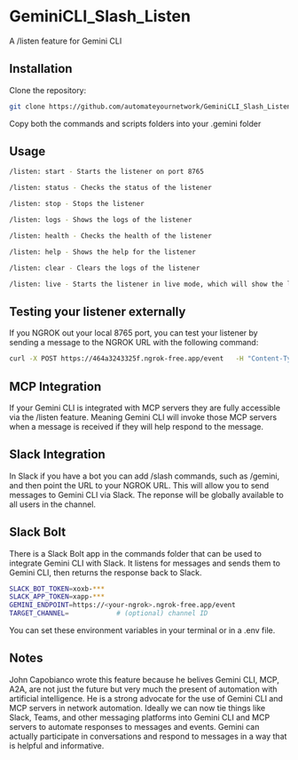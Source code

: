 # GeminiCLI_Slash_Listen
A /listen feature for Gemini CLI 

## Installation 
Clone the repository:
```bash
git clone https://github.com/automateyournetwork/GeminiCLI_Slash_Listen
```

Copy both the commands and scripts folders into your .gemini folder 

## Usage
```bash
/listen: start - Starts the listener on port 8765
```

```bash
/listen: status - Checks the status of the listener
```

```bash
/listen: stop - Stops the listener
```

```bash
/listen: logs - Shows the logs of the listener
```

```bash
/listen: health - Checks the health of the listener
```

```bash
/listen: help - Shows the help for the listener
```

```bash
/listen: clear - Clears the logs of the listener
```

```bash
/listen: live - Starts the listener in live mode, which will show the logs in real-time in the Gemini CLI terminal (local)
```


## Testing your listener externally
If you NGROK out your local 8765 port, you can test your listener by sending a message to the NGROK URL with the following command:
```bash
curl -X POST https://464a3243325f.ngrok-free.app/event   -H "Content-Type: application/json"   -d '{"source":"test","message":"This is a test message from cURL to Gemini CLI. If you are really Gemini CLI please respond with a message that, yes, you are really Gemini CLI and a pleasant haiku for the tester."}'
```

## MCP Integration
If your Gemini CLI is integrated with MCP servers they are fully accessible via the /listen feature. Meaning Gemini CLI will invoke those MCP servers when a message is received if they will help respond to the message.

## Slack Integration 
In Slack if you have a bot you can add /slash commands, such as /gemini, and then point the URL to your NGROK URL. This will allow you to send messages to Gemini CLI via Slack. The reponse will be globally available to all users in the channel.

## Slack Bolt 
There is a Slack Bolt app in the commands folder that can be used to integrate Gemini CLI with Slack. It listens for messages and sends them to Gemini CLI, then returns the response back to Slack.

```bash
SLACK_BOT_TOKEN=xoxb-***
SLACK_APP_TOKEN=xapp-***
GEMINI_ENDPOINT=https://<your-ngrok>.ngrok-free.app/event
TARGET_CHANNEL=            # (optional) channel ID
```
You can set these environment variables in your terminal or in a .env file.


## Notes
John Capobianco wrote this feature because he belives Gemini CLI, MCP, A2A, are not just the future but very much the present of automation with artificial intelligence. He is a strong advocate for the use of Gemini CLI and MCP servers in network automation. Ideally we can now tie things like Slack, Teams, and other messaging platforms into Gemini CLI and MCP servers to automate responses to messages and events. Gemini can actually participate in conversations and respond to messages in a way that is helpful and informative.